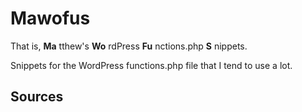 # Mawofus

That is, **Ma** tthew's **Wo** rdPress **Fu** nctions.php **S** nippets.

Snippets for the WordPress functions.php file that I tend to use a lot.

## Sources


